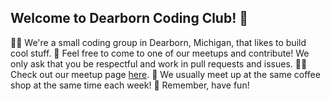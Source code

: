 ## Welcome to Dearborn Coding Club! 👋

🙋‍♀️ We're a small coding group in Dearborn, Michigan, that likes to build cool stuff.
🌈 Feel free to come to one of our meetups and contribute! We only ask that you be respectful and work in pull requests and issues.
👩‍💻 Check out our meetup page [here](https://www.meetup.com/dearborn-coding-club/).
🍿 We usually meet up at the same coffee shop at the same time each week!
🧙 Remember, have fun!
